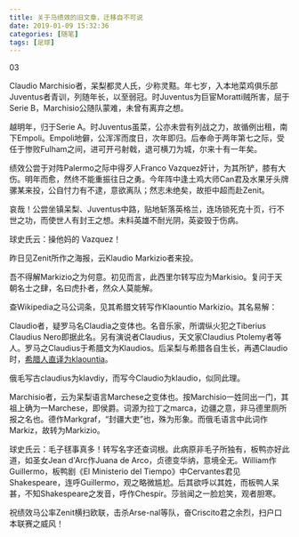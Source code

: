 ```yaml
---
title: 关于马绩效的旧文章，迁移自不可说
date: 2019-01-09 15:32:36
categories: [随笔]
tags: [足球]
---
```


03

Claudio Marchisio者，呆梨都灵人氏，少称灵黠。年七岁，入本地菜鸡俱乐部Juventus者青训，列随年长，以至弱冠。时Juventus为巨宦Moratti贼所害，屈于Serie B，Marchisio公随队蒙难，未曾有离弃之想。

<!--more-->

越明年，归于Serie A。时Juventus虽菜，公亦未尝有列战之力，故循例出租，南下Empoli。Empoli地僻，公浑浑而度日，次年即归。后奉命于两年第七之际，受任于惨败Fulham之间，进可开弓射戟，退可横刀为城，尔来十有一年矣。

绩效公尝于对阵Palermo之际中得歹人Franco Vazquez奸计，为其所铲，膝有大伤。明年而愈，然终不能重振往日之勇。今年阵中逢土鸡大师Can君及水果牙头牌骡某来投，公自忖力有不逮，意欲离队；然志未绝矣，故拒中超而赴Zenit。

哀哉！公尝坐镇呆梨、Juventus中路，贴地斩落英格兰，连场锁死克十页，行不世之功，而使世人有封王之想。未料英雄不耐光阴，英姿毁于伤病。

球史氏云：操他妈的 Vazquez！

昨日见Zenit所作之海报，云Klaudio Markizio者来投。

吾不得解Markizio之为何意。初见而言，此西里尔转写应为Markisio。复问于天朝名士之肆，名曰虎扑者，然众人莫能解。

查Wikipedia之马公词条，见其希腊文转写作Klaountio Markizio。其名易解：

Claudio者，疑罗马名Claudia之变体也。名音乐家，所谓纵火犯之Tiberius  Claudius Nero即据此名。另有演说者Claudius，天文家Claudius  Ptolemy者等人。罗马之Claudius于希腊文为Klaudios。后呆梨与希腊各自生长，再遇Claudio时，[希腊人直译为klaountia](http://link.zhihu.com/?target=http%3A//languagehat.com/greek-literature-site/)。

俄毛写古claudius为klavdiy，而写今Claudio为klaudio，似同此理。

Marchisio者，云为呆梨语言Marchese之变体也。按Marchisio一姓同出一门，其祖上确为一Marchese，即侯爵。词源为拉丁之marca，边疆之意，非马德里厕所报之名也。德作Markgraf，“封疆大吏”也，殊为形象。而俄毛语言中此词作Markiz，故转为Markizio。

球史氏云：毛子毬事真多！转写名字还查词根。此病原非毛子所独有，板鸭亦好此道，如圣女Jean  d'Arc作Juana de Arco，贞德变华纳，意境全无。William作Guillermo，板鸭剧《El Ministerio del  Tiempo》中Cervantes君见Shakespeare，连呼Guillermo，观之略微尴尬。后其欲呼以其姓，而板鸭人呆甚，不知Shakespeare之发音，呼作Chespir。莎翁闻之一脸尬笑，观者胆寒。

祝绩效马公率Zenit横扫欧联，击杀Arse-nal等队，奋Criscito君之余烈，扫户口本联赛之威风！